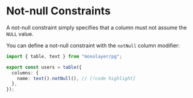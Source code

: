 # Not-null Constraints

A not-null constraint simply specifies that a column must not assume the `NULL` value.

You can define a not-null constraint with the `notNull` column modifier:

```ts
import { table, text } from "monolayer/pg";

export const users = table({
  columns: {
    name: text().notNull(), // [!code highlight]
  },
});
```
